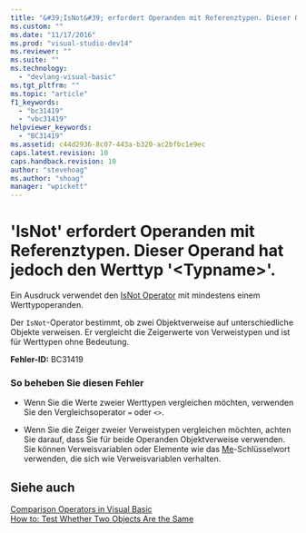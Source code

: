 ```yaml
---
title: "&#39;IsNot&#39; erfordert Operanden mit Referenztypen. Dieser Operand hat jedoch den Werttyp &#39;&lt;Typname&gt;&#39;. | Microsoft Docs"
ms.custom: ""
ms.date: "11/17/2016"
ms.prod: "visual-studio-dev14"
ms.reviewer: ""
ms.suite: ""
ms.technology: 
  - "devlang-visual-basic"
ms.tgt_pltfrm: ""
ms.topic: "article"
f1_keywords: 
  - "bc31419"
  - "vbc31419"
helpviewer_keywords: 
  - "BC31419"
ms.assetid: c44d2936-8c07-443a-b320-ac2bfbc1e9ec
caps.latest.revision: 10
caps.handback.revision: 10
author: "stevehoag"
ms.author: "shoag"
manager: "wpickett"
---
```

# &#39;IsNot&#39; erfordert Operanden mit Referenztypen. Dieser Operand hat jedoch den Werttyp &#39;&lt;Typname&gt;&#39;.
Ein Ausdruck verwendet den [IsNot Operator](../../visual-basic/language-reference/operators/isnot-operator.md) mit mindestens einem Werttypoperanden.  
  
 Der `IsNot`\-Operator bestimmt, ob zwei Objektverweise auf unterschiedliche Objekte verweisen. Er vergleicht die Zeigerwerte von Verweistypen und ist für Werttypen ohne Bedeutung.  
  
 **Fehler\-ID:** BC31419  
  
### So beheben Sie diesen Fehler  
  
-   Wenn Sie die Werte zweier Werttypen vergleichen möchten, verwenden Sie den Vergleichsoperator `=` oder `<>`.  
  
-   Wenn Sie die Zeiger zweier Verweistypen vergleichen möchten, achten Sie darauf, dass Sie für beide Operanden Objektverweise verwenden. Sie können Verweisvariablen oder Elemente wie das [Me](http://msdn.microsoft.com/de-de/a65973c7-cf06-4547-9b25-9fba885525c2)\-Schlüsselwort verwenden, die sich wie Verweisvariablen verhalten.  
  
## Siehe auch  
 [Comparison Operators in Visual Basic](../../visual-basic/programming-guide/language-features/operators-and-expressions/comparison-operators.md)   
 [How to: Test Whether Two Objects Are the Same](../../visual-basic/programming-guide/language-features/operators-and-expressions/how-to-test-whether-two-objects-are-the-same.md)
